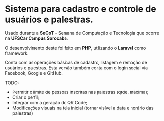 # Sistema para cadastro e controle de usuários e palestras.

Usado durante a **SeCoT** - Semana de Computação e Tecnologia que ocorre na **UFSCar Campus Sorocaba**.

O desenvolvimento deste foi feito em **PHP**, utilizando o **Laravel** como framework.

Conta com as operações básicas de cadastro, listagem e remoção de usuários e palestras. Esta versão também conta com o login social via Facebook, Google e GitHub.



TODO:
* Permitir o limite de pessoas inscritas nas palestras (qtde. máxima);
* Criar o perfil;
* Integrar com a geração do QR Code;
* Modificações visuais na tela inicial (tornar visível a data e horário das palestras)